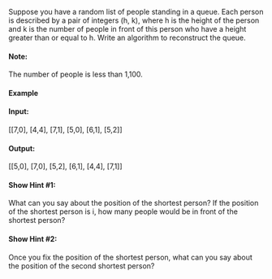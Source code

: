 Suppose you have a random list of people standing in a queue. Each person is described by a pair of integers (h, k), where h is the height of the person and k is the number of people in front of this person who have a height greater than or equal to h. Write an algorithm to reconstruct the queue.

#### Note:
The number of people is less than 1,100.
 
#### Example

#### Input:
[[7,0], [4,4], [7,1], [5,0], [6,1], [5,2]]

#### Output:
[[5,0], [7,0], [5,2], [6,1], [4,4], [7,1]]

#### Show Hint #1:
What can you say about the position of the shortest person? 
If the position of the shortest person is i, how many people would be in front of the shortest person?

#### Show Hint #2:
Once you fix the position of the shortest person, what can you say about the position of the second shortest person?
